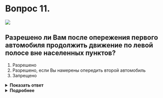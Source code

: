 # Вопрос 11.

![](https://s.drom.ru/i24228/pdd/tickets/2016/1543885500.jpg)

## Разрешено ли Вам после опережения первого автомобиля продолжить движение по левой полосе вне населенных пунктов?

1. Разрешено
2. Разрешено, если Вы намерены опередить второй автомобиль
3. Запрещено

<details>
<summary><b>Показать ответ</b></summary>
Правильный ответ: 2
</details>
<details>
<summary><b>Подробнее</b></summary>
Вне населённого пункта именно в такой ситуации при наличии двух полос в данном направлении разрешается оставаться на левой полосе, чтобы не осуществлять лишние маневры во время опережения. При этом Вы не должны создавать помехи транспортным средствам, движущимся за Вами с более высокой скоростью.
(Пункт 9.4 ПДД).
</details>